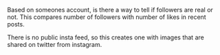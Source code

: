 Based on someones account, is there a way to tell if followers are real or not.
This compares number of followers with number of likes in recent posts.

There is no public insta feed, so this creates one with images that are shared
on twitter from instagram.
